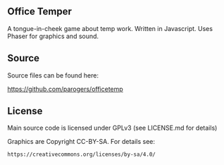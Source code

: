 Office Temper
-------------

A tongue-in-cheek game about temp work. Written in Javascript. Uses Phaser 
for graphics and sound.

Source
------

Source files can be found here:

<https://github.com/parogers/officetemp>

License
-------

Main source code is licensed under GPLv3 (see LICENSE.md for details)

Graphics are Copyright CC-BY-SA. For details see:

	https://creativecommons.org/licenses/by-sa/4.0/
